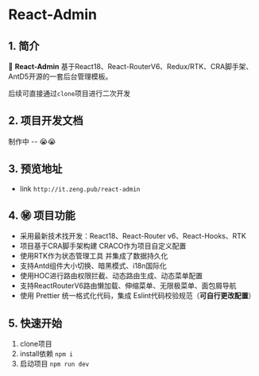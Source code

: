 # React-Admin
## 1. 简介
:facepunch: **React-Admin** 基于React18、React-RouterV6、Redux/RTK、CRA脚手架、AntD5开源的一套后台管理模板。

后续可直接通过`clone`项目进行二次开发



## 2. 项目开发文档

制作中 -- :sob::sob:



## 3.  预览地址

+ link `http://it.zeng.pub/react-admin`



##  4. :secret: 项目功能

+ 采用最新技术找开发：React18、React-Router v6、React-Hooks、RTK
+ 项目基于CRA脚手架构建   CRACO作为项目自定义配置
+ 使用RTK作为状态管理工具 并集成了数据持久化
+ 支持Antd组件大小切换、暗黑模式、i18n国际化
+ 使用HOC进行路由权限拦截、动态路由生成、动态菜单配置
+ 支持ReactRouterV6路由懒加载、伸缩菜单、无限极菜单、面包屑导航
+ 使用 Prettier 统一格式化代码，集成 Eslint代码校验规范（**可自行更改配置**）



## 5. 快速开始

1. clone项目
2. install依赖 `npm i `
3. 启动项目 `npm run dev`